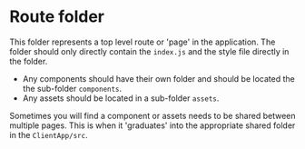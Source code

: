 # Route folder

This folder represents a top level route or 'page' in the application. The folder should only directly contain the `index.js` and the style file directly in the folder.

- Any components should have their own folder and should be located the the sub-folder `components`.
- Any assets should be located in a sub-folder `assets`.

Sometimes you will find a component or assets needs to be shared between multiple pages. This is when it 'graduates' into the appropriate shared folder in the `ClientApp/src`.